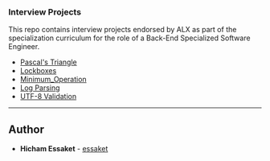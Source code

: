 ### Interview Projects

This repo contains interview projects endorsed by ALX as part of the specialization curriculum for the role of a Back-End Specialized Software Engineer.

- [Pascal's Triangle](https://github.com/essaket/alx-interview/tree/main/0x00-pascal_triangle)
- [Lockboxes](https://github.com/essaket/alx-interview/tree/main/0x01-lockboxes)
- [Minimum_Operation](https://github.com/essaket/alx-interview/tree/main/0x02-minimum_operations)
- [Log Parsing](https://github.com/essaket/alx-interview/tree/main/0x03-log_parsing)
- [UTF-8 Validation](https://github.com/essaket/alx-interview/tree/main/0x04-utf8_validation)

---

## Author
* **Hicham Essaket** - [essaket](https://github.com/essaket)
